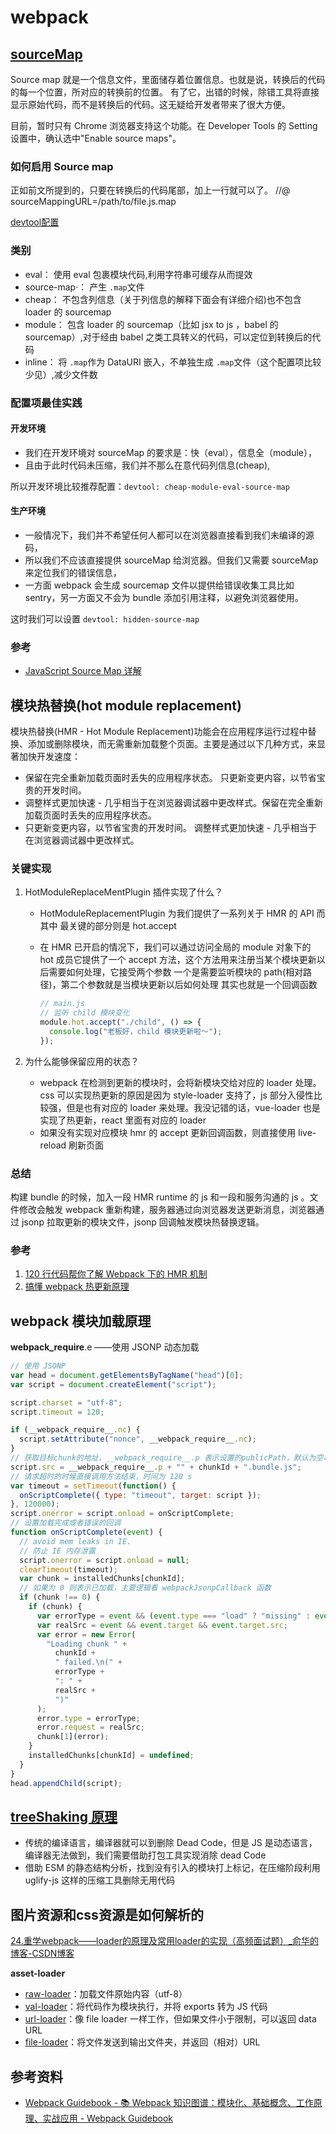 # webpack

## [sourceMap](https://juejin.cn/post/6969748500938489892#heading-3)

Source map 就是一个信息文件，里面储存着位置信息。也就是说，转换后的代码的每一个位置，所对应的转换前的位置。
有了它，出错的时候，除错工具将直接显示原始代码，而不是转换后的代码。这无疑给开发者带来了很大方便。

目前，暂时只有 Chrome 浏览器支持这个功能。在 Developer Tools 的 Setting 设置中，确认选中"Enable source maps"。

### 如何启用 Source map

正如前文所提到的，只要在转换后的代码尾部，加上一行就可以了。
//@ sourceMappingURL=/path/to/file.js.map

[devtool配置](https://www.webpackjs.com/configuration/devtool/#devtool)

### 类别

- eval： 使用 eval 包裹模块代码,利用字符串可缓存从而提效
- source-map·： 产生 `.map`文件
- cheap： 不包含列信息（关于列信息的解释下面会有详细介绍)也不包含 loader 的 sourcemap
- module： 包含 loader 的 sourcemap（比如 jsx to js ，babel 的 sourcemap）,对于经由 babel 之类工具转义的代码，可以定位到转换后的代码
- inline： 将 `.map`作为 DataURI 嵌入，不单独生成 `.map`文件（这个配置项比较少见）,减少文件数

### 配置项最佳实践

#### 开发环境

- 我们在开发环境对 sourceMap 的要求是：快（eval），信息全（module），
- 且由于此时代码未压缩，我们并不那么在意代码列信息(cheap),

所以开发环境比较推荐配置：`devtool: cheap-module-eval-source-map`

#### 生产环境

- 一般情况下，我们并不希望任何人都可以在浏览器直接看到我们未编译的源码，
- 所以我们不应该直接提供 sourceMap 给浏览器。但我们又需要 sourceMap 来定位我们的错误信息，
- 一方面 webpack 会生成 sourcemap 文件以提供给错误收集工具比如 sentry，另一方面又不会为 bundle 添加引用注释，以避免浏览器使用。

这时我们可以设置 `devtool: hidden-source-map`

### 参考

- [JavaScript Source Map 详解](https://www.ruanyifeng.com/blog/2013/01/javascript_source_map.html)

## 模块热替换(hot module replacement)

模块热替换(HMR - Hot Module Replacement)功能会在应用程序运行过程中替换、添加或删除模块，而无需重新加载整个页面。主要是通过以下几种方式，来显著加快开发速度：

- 保留在完全重新加载页面时丢失的应用程序状态。
  只更新变更内容，以节省宝贵的开发时间。
- 调整样式更加快速 - 几乎相当于在浏览器调试器中更改样式。保留在完全重新加载页面时丢失的应用程序状态。
- 只更新变更内容，以节省宝贵的开发时间。
  调整样式更加快速 - 几乎相当于在浏览器调试器中更改样式。

### 关键实现

1. HotModuleReplaceMentPlugin 插件实现了什么？

   - HotModuleReplacementPlugin 为我们提供了一系列关于 HMR 的 API 而其中 最关键的部分则是 hot.accept
   - 在 HMR 已开启的情况下，我们可以通过访问全局的 module 对象下的 hot 成员它提供了一个 accept 方法，这个方法用来注册当某个模块更新以后需要如何处理，它接受两个参数 一个是需要监听模块的 path(相对路径)，第二个参数就是当模块更新以后如何处理 其实也就是一个回调函数

     ```js
     // main.js
     // 监听 child 模块变化
     module.hot.accept("./child", () => {
       console.log("老板好，child 模块更新啦～");
     });
     ```
2. 为什么能够保留应用的状态？

   - webpack 在检测到更新的模块时，会将新模块交给对应的 loader 处理。css 可以实现热更新的原因是因为 style-loader 支持了，js 部分入侵性比较强，但是也有对应的 loader 来处理。我没记错的话，vue-loader 也是实现了热更新，react 里面有对应的 loader
   - 如果没有实现对应模块 hmr 的 accept 更新回调函数，则直接使用 live-reload 刷新页面

### 总结

构建 bundle 的时候，加入一段 HMR runtime 的 js 和一段和服务沟通的 js 。文件修改会触发 webpack 重新构建，服务器通过向浏览器发送更新消息，浏览器通过 jsonp 拉取更新的模块文件，jsonp 回调触发模块热替换逻辑。

### 参考

1. [120 行代码帮你了解 Webpack 下的 HMR 机制](https://juejin.cn/post/6973825927708934174#heading-8)
2. [搞懂 webpack 热更新原理](https://github.com/careteenL/webpack-hmr)

## webpack 模块加载原理

**webpack_require**.e ——使用 JSONP 动态加载

```js
// 使用 JSONP
var head = document.getElementsByTagName("head")[0];
var script = document.createElement("script");

script.charset = "utf-8";
script.timeout = 120;

if (__webpack_require__.nc) {
  script.setAttribute("nonce", __webpack_require__.nc);
}
// 获取目标chunk的地址，__webpack_require__.p 表示设置的publicPath，默认为空串
script.src = __webpack_require__.p + "" + chunkId + ".bundle.js";
// 请求超时的时候直接调用方法结束，时间为 120 s
var timeout = setTimeout(function() {
  onScriptComplete({ type: "timeout", target: script });
}, 120000);
script.onerror = script.onload = onScriptComplete;
// 设置加载完成或者错误的回调
function onScriptComplete(event) {
  // avoid mem leaks in IE.
  // 防止 IE 内存泄露
  script.onerror = script.onload = null;
  clearTimeout(timeout);
  var chunk = installedChunks[chunkId];
  // 如果为 0 则表示已加载，主要逻辑看 webpackJsonpCallback 函数
  if (chunk !== 0) {
    if (chunk) {
      var errorType = event && (event.type === "load" ? "missing" : event.type);
      var realSrc = event && event.target && event.target.src;
      var error = new Error(
        "Loading chunk " +
          chunkId +
          " failed.\n(" +
          errorType +
          ": " +
          realSrc +
          ")"
      );
      error.type = errorType;
      error.request = realSrc;
      chunk[1](error);
    }
    installedChunks[chunkId] = undefined;
  }
}
head.appendChild(script);
```

## [treeShaking 原理](https://segmentfault.com/a/1190000022194321)

- 传统的编译语言，编译器就可以到删除 Dead Code，但是 JS 是动态语言，编译器无法做到，我们需要借助打包工具实现消除 dead Code
- 借助 ESM 的静态结构分析，找到没有引入的模块打上标记，在压缩阶段利用 uglify-js 这样的压缩工具删除无用代码


## 图片资源和css资源是如何解析的

[24.重学webpack——loader的原理及常用loader的实现（高频面试题）_俞华的博客-CSDN博客](https://blog.csdn.net/qq_17175013/article/details/119425847)

**asset-loader**

* [raw-loader](https://www.webpackjs.com/loaders/raw-loader/)：加载文件原始内容（utf-8）
* [val-loader](https://www.webpackjs.com/loaders/val-loader/)：将代码作为模块执行，并将 exports 转为 JS 代码
* [url-loader](https://www.webpackjs.com/loaders/url-loader/)：像 file loader 一样工作，但如果文件小于限制，可以返回 data URL
* [file-loader](https://www.webpackjs.com/loaders/file-loader/)：将文件发送到输出文件夹，并返回（相对）URL

## 参考资料

- [Webpack Guidebook - 📚 Webpack 知识图谱：模块化、基础概念、工作原理、实战应用 - Webpack Guidebook](https://tsejx.github.io/webpack-guidebook/)
